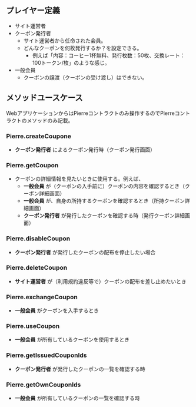 ## プレイヤー定義

* サイト運営者
* クーポン発行者
  + サイト運営者から任命された会員。
  + どんなクーポンを何枚発行するか？を設定できる。
    - 例えば「内容：コーヒー1杯無料、発行枚数：50枚、交換レート：100トークン/枚」のような感じ。
* 一般会員
  * クーポンの譲渡（クーポンの受け渡し）はできない。

## メソッドユースケース

WebアプリケーションからはPierreコントラクトのみ操作するのでPierreコントラクトのメソッドのみ記載。

### Pierre.createCoupone
* **クーポン発行者** によるクーポン発行時（クーポン発行画面）

### Pierre.getCoupon
* クーポンの詳細情報を見たいときに使用する。例えば、
  + **一般会員** が（クーポンの入手前に）クーポンの内容を確認するとき（クーポン詳細画面）
  + **一般会員** が、自身の所持するクーポンを確認するとき（所持クーポン詳細画面）
  * **クーポン発行者** が発行したクーポンを確認する時（発行クーポン詳細画面）

### Pierre.disableCoupon
* **クーポン発行者** が発行したクーポンの配布を停止したい場合

### Pierre.deleteCoupon
* **サイト運営者** が（利用規約違反等で）クーポンの配布を差し止めたいとき

### Pierre.exchangeCoupon
* **一般会員** がクーポンを入手するとき

### Pierre.useCoupon
* **一般会員** が所有しているクーポンを使用するとき

### Pierre.getIssuedCouponIds
* **クーポン発行者** が発行したクーポンの一覧を確認する時

### Pierre.getOwnCouponIds
* **一般会員** が所有しているクーポンの一覧を確認する時



